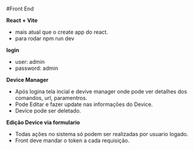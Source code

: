 #Front End

**React + Vite**

* mais atual que o create app do react.
* para rodar npm run dev

**login**
* user: admin
* password: admin

**Device Manager**
  * Após logina tela incial e devive manager onde pode ver detalhes dos comandos, url, paramentros.
  * Pode Editar e fazer update nas informações do Device.
  * Device pode ser deletado.

  **Edição Device via formulario**
  
  * Todas ações no sistema só podem ser realizadas por usuario logado.
  * Front deve mandar o token a cada requisição.

